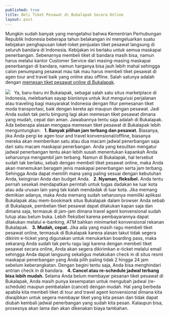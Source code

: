 ```yaml
---
published: true
title: Beli Tiket Pesawat di Bukalapak Secara Online
layout: post
---
```

Mungkin sudah banyak yang mengetahui bahwa Kementrian Perhubungan Republik Indonesia beberapa tahun belakangan ini mengeluarkan suatu kebijakan penghapusan loket-loket penjualan tiket pesawat langsung di seluruh bandara di Indonesia. Kebijakan ini berlaku untuk semua maskapai penerbangan. Sebenarnya membeli tiket di bandara masih bisa, namun harus melalui kantor Customer Service dari masing-masing maskapai penerbangan di bandara, namun harganya bisa jauh lebih mahal sehingga calon penumpang pesawat mau tak mau harus membeli tiket pesawat di agen tour and travel baik yang online atau offline. Salah satunya adalah dengan <a href="https://www.bukalapak.com/tiket-pesawat">memesan tiket pesawat online di Bukalapak</a>.

<img src="https://i.ytimg.com/vi/2OKnJG0Vw7c/hqdefault.jpg">
 
Ya, baru-baru ini Bukalapak, sebagai salah satu situs marketplace di Indonesia, melebarkan sayap bisnisnya untuk ikut mengurusi perjalanan atau traveling bagi masyarakat Indonesia dengan fitur pemesanan tiket moda transportasi, baik dengan kereta api maupun dengan pesawat. Jadi Anda sudah tak perlu bingung lagi akan memesan tiket pesawat dimana yang mudah, cepat dan aman. Jawabannya tentu saja adalah di Bukalapak. Ada beberapa alasan mengapa memesan tiket pesawat di Bukalapak lebih menguntungkan:
 
<b>1. Banyak pilihan jam terbang dan pesawat.</b>
Biasanya, jika Anda pergi ke agen tour and travel konvensional/offline, biasanya mereka akan memberikan satu atau dua macam jadwal penerbangan saja dari satu macam maskapai penerbangan. Anda yang kesulitan mengatur jadwal penerbangan tentu akan lebih susah menentukan kapankah Anda seharusnya mengambil jam terbang. Namun di Bukalapak, hal tersebut sudah tak berlaku, sebab dengan membeli tiket pesawat online, maka Anda akan menemukan beragam jenis maskapai penerbangan serta jam terbang. Sehingga Anda dapat memilih mana yang paling sesuai dengan kebutuhan Anda, keinginan Anda dan budget Anda.
 
<b>2. Nyaman, fleksibel.</b>
Anda tentu pernah sesekali mendapatkan perintah untuk tugas dadakan ke luar kota atau ada urusan lain yang tak kalah mendadak di luar kota. Jika memang demikian adanya, maka Anda memang sudah seharusnya memiliki aplikasi Bukalapak atau mem-bookmark situs Bukalapak dalam browser Anda sebab di Bukalapak, pembelian tiket pesawat dapat dilakukan kapan saja dan dimana saja, termasuk di jam-jam dimana travel agent konvensional sudah tutup atau belum buka. Lebih fleksibel karena pembayarannya dapat dilakukan melalui e-banking, ATM bahkan minimarket konvensional rekanan Bukalapak.
 
<b>3. Mudah, cepat.</b>
Jika ada yang masih ragu membeli tiket pesawat online, termasuk di Bukalapak karena alasan takut tidak segera dikirim e-ticket yang digunakan untuk menukarkan boarding pass, maka sekarang Anda sudah tak perlu ragu lagi karena dengan membeli tiket pesawat secara online, Anda akan segera dikirimkan e-ticket melalui email sehingga Anda dapat langsung sekaligus melakukan check in di situs resmi maskapai penerbangan yang Anda pilih paling tidak 2 hingga 24 jam sebelum keberangkatan. Dengan begini tentu saja, Anda bisa menghindari antrian check in di bandara.
 
<b>4. Cancel atau re-schedule jadwal terbang bisa lebih mudah.</b>
Selama Anda belum membayar pesanan tiket pesawat di Bukalapak, Anda masih punya kesempatan untuk mengubah jadwal (re-schedule) maupun pembatalan (cancel) dengan mudah. Hal yang berbeda apabila kita membeli tiket di tour and travel agent konvensional dimana kita diwajibkan untuk segera membayar tiket yang kita pesan dan tidak dapat diubah kembali jadwal penerbangan yang sudah kita pesan. Kalaupun bisa, prosesnya akan lama dan akan dikenakan biaya tambahan.
